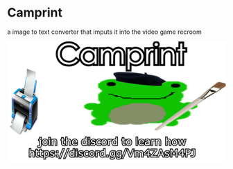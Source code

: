 # Camprint
a image to text converter that imputs it into the video game recroom
<a href="downloadURL" target="https://drive.google.com/file/d/1uxfXBdLP8TDAOmJ4o8naeTPhUm2IrwL8/view?usp=sharing" />


![banner](https://github.com/CampinRat/Camprint/blob/main/images/banner.png)
